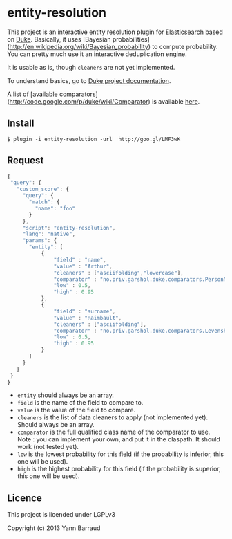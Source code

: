 entity-resolution
===================

This project is an interactive entity resolution plugin for [Elasticsearch](http://www.elasticsearch.org) based on [Duke](http://code.google.com/p/duke). Basically, it uses [Bayesian probabilities] (http://en.wikipedia.org/wiki/Bayesian_probability) to compute probability. You can pretty much use it an interactive deduplication engine.

It is usable as is, though ```cleaners``` are not yet implemented.

To understand basics, go to [Duke project documentation](http://code.google.com/p/duke/wiki/XMLConfig).

A list of [available comparators] (http://code.google.com/p/duke/wiki/Comparator) is available [here](http://code.google.com/p/duke/wiki/Comparator).

## Install

``` 
$ plugin -i entity-resolution -url 	http://goo.gl/LMF3wK
```

## Request
 ```javascript
{
  "query": {
    "custom_score": {
      "query": {
        "match": {
          "name": "foo"
        }
      },
      "script": "entity-resolution",
      "lang": "native",
      "params": {
        "entity": [
            {
                "field" : "name",
                "value" : "Arthur",
                "cleaners" : ["asciifolding","lowercase"],
                "comparator" : "no.priv.garshol.duke.comparators.PersonNameComparator",
                "low" : 0.5,
                "high" : 0.95
            },
            {
                "field" : "surname",
                "value" : "Raimbault",
                "cleaners" : ["asciifolding"],
                "comparator" : "no.priv.garshol.duke.comparators.Levenshtein",
                "low" : 0.5,
                "high" : 0.95
            }            
        ]
      }
    }
  }
}
```

* ```entity``` should always be an array.
* ```field``` is the name of the field to compare to.
* ```value``` is the value of the field to compare.
* ```cleaners``` is the list of data cleaners to apply (not implemented yet). Should always be an array.
* ```comparator``` is the full qualified class name of the comparator to use. Note : you can implement your own, and put it in the claspath. It should work (not tested yet).
* ```low``` is the lowest probability for this field (if the probability is inferior, this one will be used).
* ```high``` is the highest probability for this field (if the probability is superior, this one will be used).

## Licence 

This project is licended under LGPLv3

Copyright (c) 2013 Yann Barraud